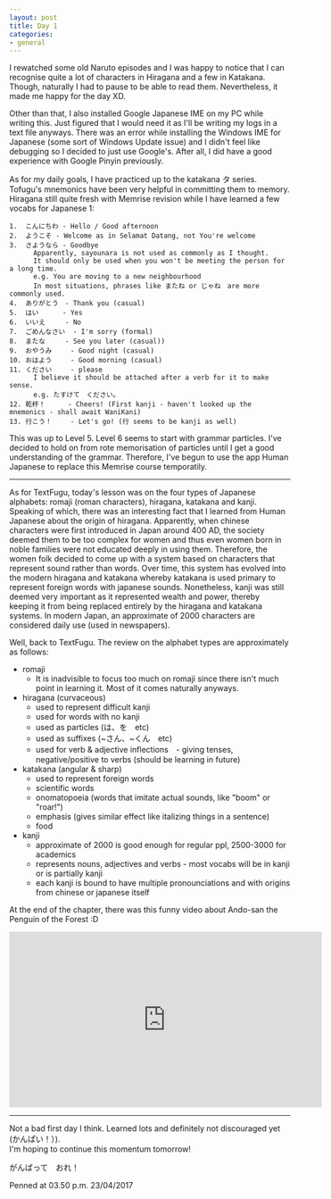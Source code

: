 ```yaml
---
layout: post
title: Day 1
categories:
- general
---
```


I rewatched some old Naruto episodes and I was happy to notice that I can recognise quite a lot of
characters in Hiragana and a few in Katakana. Though, naturally I had to pause to be able to read them.
Nevertheless, it made me happy for the day XD.

Other than that, I also installed Google Japanese IME on my PC while writing this. Just figured that I
would need it as I'll be writing my logs in a text file anyways. There was an error while installing 
the Windows IME for Japanese (some sort of Windows Update issue) and I didn't feel like debugging so 
I decided to just use Google's. After all, I did have a good experience with Google Pinyin previously.

As for my daily goals, I have practiced up to the katakana タ series. Tofugu's 
mnemonics have been very helpful in committing them to memory. Hiragana still quite fresh with
Memrise revision while I have learned a few vocabs for Japanese 1:

    1.  こんにちわ - Hello / Good afternoon
    2.  ようこそ - Welcome as in Selamat Datang, not You're welcome
    3.  さようなら - Goodbye  
          Apparently, sayounara is not used as commonly as I thought.
		  It should only be used when you won't be meeting the person for a long time.
		  e.g. You are moving to a new neighbourhood  
          In most situations, phrases like またね or じゃね　are more commonly used.
    4.  ありがとう　- Thank you (casual)
    5.  はい		- Yes
    6.  いいえ		- No
    7.  ごめんなさい	- I'm sorry (formal)
    8.  またな 	- See you later (casual))
    9.  おやうみ　	- Good night (casual)
    10. おはよう　	- Good morning (casual)
    11. ください　	- please
		  I believe it should be attached after a verb for it to make sense.
		  e.g. たすけて　ください。
    12. 乾杯！　	- Cheers! (First kanji - haven't looked up the mnemonics - shall await WaniKani)
    13. 行こう！　	- Let's go! (行 seems to be kanji as well)

This was up to Level 5. Level 6 seems to start with grammar particles. I've decided to hold on from rote memorisation
of particles until I get a good understanding of the grammar. Therefore, I've begun to use the app Human Japanese to
replace this Memrise course temporatily.

---

As for TextFugu, today's lesson was on the four types of Japanese alphabets: romaji (roman characters), hiragana, katakana and kanji.
Speaking of which, there was an interesting fact that I learned from Human Japanese about the origin of hiragana.
Apparently, when chinese characters were first introduced in Japan around 400 AD, the society deemed them to be too
complex for women and thus even women born in noble families were not educated deeply in using them. Therefore,
the women folk decided to come up with a system based on characters that represent sound rather than words. Over time,
this system has evolved into the modern hiragana and katakana whereby katakana is used primary to represent foreign
words with japanese sounds. Nonetheless, kanji was still deemed very important as it represented wealth and power,
thereby keeping it from being replaced entirely by the hiragana and katakana systems. In modern Japan, an approximate
of 2000 characters are considered daily use (used in newspapers). 


Well, back to TextFugu. The review on the alphabet types are approximately as follows:

* romaji
    - It is inadvisible to focus too much on romaji since there isn't much point in learning it. Most of it
      comes naturally anyways.
* hiragana (curvaceous)
    - used to represent difficult kanji
	- used for words with no kanji
	- used as particles (は、を　etc)
	- used as suffixes (~さん、~くん　etc)
	- used for verb & adjective inflections　- giving tenses, negative/positive to verbs (should be learning in future)
* katakana (angular & sharp)
    - used to represent foreign words
	- scientific words
	- onomatopoeia (words that imitate actual sounds, like "boom" or "roar!")
	- emphasis (gives similar effect like italizing things in a sentence)
	- food
* kanji
    - approximate of 2000 is good enough for regular ppl, 2500-3000 for academics
	- represents nouns, adjectives and verbs - most vocabs will be in kanji or is partially kanji
	- each kanji is bound to have multiple pronounciations and with origins from chinese or japanese itself
	
At the end of the chapter, there was this funny video about Ando-san the Penguin of the Forest :D
	
<iframe width="560" height="315" src="https://www.youtube.com/embed/iqzt3T4R38c" frameborder="0" allowfullscreen></iframe>

---

Not a bad first day I think. Learned lots and definitely not discouraged yet (かんぱい！）).  
I'm hoping to continue this momentum tomorrow!

がんばって　おれ！

Penned at 03.50 p.m. 23/04/2017